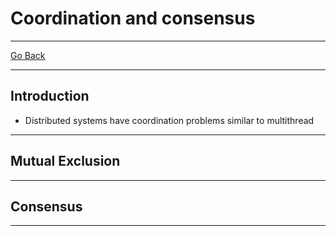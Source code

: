 # Coordination and consensus
---
[Go Back](../README.md)

---
## Introduction
- Distributed systems have coordination problems similar to multithread 
---
## Mutual Exclusion

---
## Consensus

---